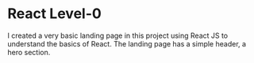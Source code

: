 # React Level-0

I created a very basic landing page in this project using React JS to understand the basics of React.
The landing page has a simple header, a hero section.


